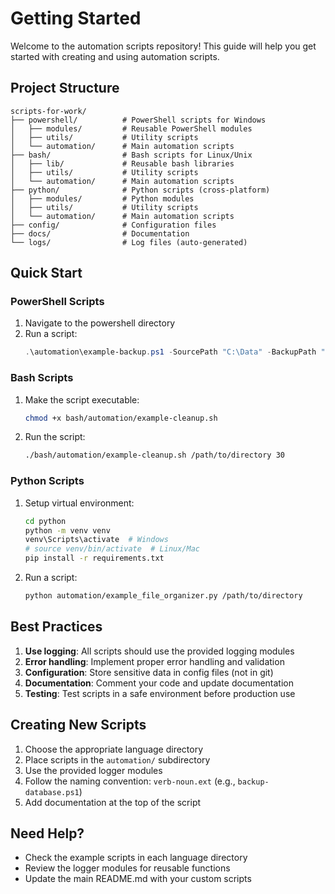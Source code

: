 # Getting Started

Welcome to the automation scripts repository! This guide will help you get started with creating and using automation scripts.

## Project Structure

```
scripts-for-work/
├── powershell/          # PowerShell scripts for Windows
│   ├── modules/         # Reusable PowerShell modules
│   ├── utils/           # Utility scripts
│   └── automation/      # Main automation scripts
├── bash/                # Bash scripts for Linux/Unix
│   ├── lib/             # Reusable bash libraries
│   ├── utils/           # Utility scripts
│   └── automation/      # Main automation scripts
├── python/              # Python scripts (cross-platform)
│   ├── modules/         # Python modules
│   ├── utils/           # Utility scripts
│   └── automation/      # Main automation scripts
├── config/              # Configuration files
├── docs/                # Documentation
└── logs/                # Log files (auto-generated)
```

## Quick Start

### PowerShell Scripts
1. Navigate to the powershell directory
2. Run a script:
   ```powershell
   .\automation\example-backup.ps1 -SourcePath "C:\Data" -BackupPath "C:\Backup"
   ```

### Bash Scripts
1. Make the script executable:
   ```bash
   chmod +x bash/automation/example-cleanup.sh
   ```
2. Run the script:
   ```bash
   ./bash/automation/example-cleanup.sh /path/to/directory 30
   ```

### Python Scripts
1. Setup virtual environment:
   ```bash
   cd python
   python -m venv venv
   venv\Scripts\activate  # Windows
   # source venv/bin/activate  # Linux/Mac
   pip install -r requirements.txt
   ```
2. Run a script:
   ```bash
   python automation/example_file_organizer.py /path/to/directory
   ```

## Best Practices

1. **Use logging**: All scripts should use the provided logging modules
2. **Error handling**: Implement proper error handling and validation
3. **Configuration**: Store sensitive data in config files (not in git)
4. **Documentation**: Comment your code and update documentation
5. **Testing**: Test scripts in a safe environment before production use

## Creating New Scripts

1. Choose the appropriate language directory
2. Place scripts in the `automation/` subdirectory
3. Use the provided logger modules
4. Follow the naming convention: `verb-noun.ext` (e.g., `backup-database.ps1`)
5. Add documentation at the top of the script

## Need Help?

- Check the example scripts in each language directory
- Review the logger modules for reusable functions
- Update the main README.md with your custom scripts
